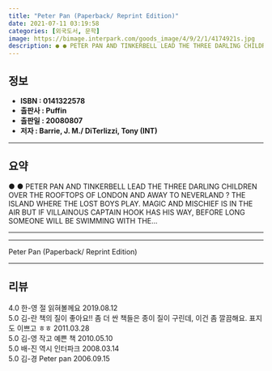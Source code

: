 ```yaml
---
title: "Peter Pan (Paperback/ Reprint Edition)"
date: 2021-07-11 03:19:58
categories: [외국도서, 문학]
image: https://bimage.interpark.com/goods_image/4/9/2/1/4174921s.jpg
description: ● ● PETER PAN AND TINKERBELL LEAD THE THREE DARLING CHILDREN OVER THE ROOFTOPS OF LONDON AND AWAY TO NEVERLAND ? THE ISLAND WHERE THE LOST BOYS PLAY. MAGIC AN
---
```


## **정보**

- **ISBN : 0141322578**
- **출판사 : Puffin**
- **출판일 : 20080807**
- **저자 : Barrie, J. M./ DiTerlizzi, Tony (INT)**

------



## **요약**

●  ●  PETER PAN AND TINKERBELL LEAD THE THREE DARLING CHILDREN OVER THE ROOFTOPS OF LONDON AND AWAY TO NEVERLAND ? THE ISLAND WHERE THE LOST BOYS PLAY. MAGIC AND MISCHIEF IS IN THE AIR BUT IF VILLAINOUS CAPTAIN HOOK HAS HIS WAY, BEFORE LONG SOMEONE WILL BE SWIMMING WITH THE... 

------



------


Peter Pan (Paperback/ Reprint Edition) 

------


## **리뷰** 

4.0 한-영 절 읽혀볼께요 2019.08.12 <br/>5.0 김-란 책의 질이 좋아요!! 좀 더 싼 책들은 종이 질이 구린데, 이건 좀 깔끔해요. 표지도 이쁘고 ㅎㅎ 2011.03.28 <br/>5.0 김-영 작고 예쁜 책 2010.05.10 <br/>5.0 배-진 역시 인터파크 2008.03.14 <br/>5.0 김-경 Peter pan  2006.09.15 <br/>